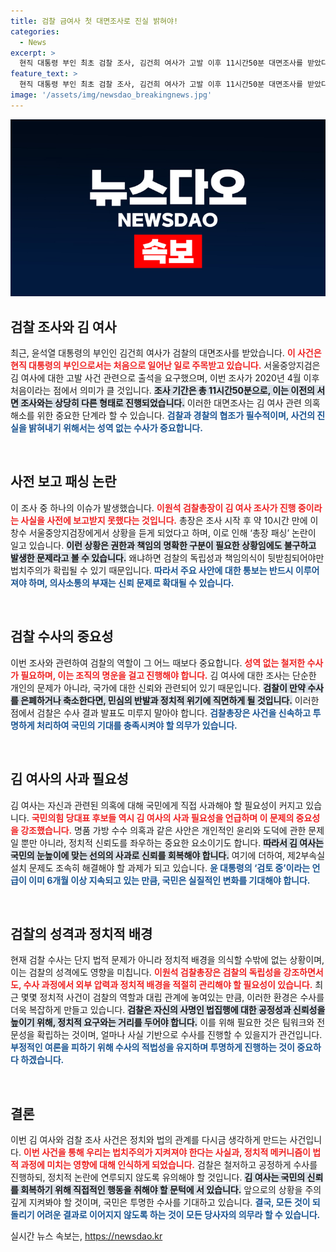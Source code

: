 ```yaml
---
title: 검찰 금여사 첫 대면조사로 진실 밝혀야!
categories:
  - News
excerpt: >
  현직 대통령 부인 최초 검찰 조사, 김건희 여사가 고발 이후 11시간50분 대면조사를 받았다. 법 앞에서 예외 없이 철저한 수사를 요구하는 국민의 목소리가 커지고, 검찰총장 패싱 논란이 이어지며 궁금증을 자아낸다.
feature_text: >
  현직 대통령 부인 최초 검찰 조사, 김건희 여사가 고발 이후 11시간50분 대면조사를 받았다. 법 앞에서 예외 없이 철저한 수사를 요구하는 국민의 목소리가 커지고, 검찰총장 패싱 논란이 이어지며 궁금증을 자아낸다.
image: '/assets/img/newsdao_breakingnews.jpg'
---
```


<p><img src="/assets/img/newsdao_breakingnews.jpg" alt="flaretime 속보" /></p>

<h2 data-ke-size="size26">검찰 조사와 김 여사</h2>

<p data-ke-size="size16">최근, 윤석열 대통령의 부인인 김건희 여사가 검찰의 대면조사를 받았습니다. <b><span style="color: #ee2323;">이 사건은 현직 대통령의 부인으로서는 처음으로 일어난 일로 주목받고 있습니다.</span></b> 서울중앙지검은 김 여사에 대한 고발 사건 관련으로 출석을 요구했으며, 이번 조사가 2020년 4월 이후 처음이라는 점에서 의미가 클 것입니다. <b><span style="background-color: #21538527;">조사 기간은 총 11시간50분으로, 이는 이전의 서면 조사와는 상당히 다른 형태로 진행되었습니다.</span></b> 이러한 대면조사는 김 여사 관련 의혹 해소를 위한 중요한 단계라 할 수 있습니다. <b><span style="color: #1a5490;">검찰과 경찰의 협조가 필수적이며, 사건의 진실을 밝혀내기 위해서는 성역 없는 수사가 중요합니다.</span></b></p>

<p data-ke-size="size16">&nbsp;</p>

<h2 data-ke-size="size26">사전 보고 패싱 논란</h2>

<p data-ke-size="size16">이 조사 중 하나의 이슈가 발생했습니다. <b><span style="color: #ee2323;">이원석 검찰총장이 김 여사 조사가 진행 중이라는 사실을 사전에 보고받지 못했다는 것입니다.</span></b> 총장은 조사 시작 후 약 10시간 만에 이창수 서울중앙지검장에게서 상황을 듣게 되었다고 하며, 이로 인해 ‘총장 패싱’ 논란이 일고 있습니다. <b><span style="background-color: #21538527;">이런 상황은 권한과 책임의 명확한 구분이 필요한 상황임에도 불구하고 발생한 문제라고 볼 수 있습니다.</span></b> 왜냐하면 검찰의 독립성과 책임의식이 뒷받침되어야만 법치주의가 확립될 수 있기 때문입니다. <b><span style="color: #1a5490;">따라서 주요 사안에 대한 통보는 반드시 이루어져야 하며, 의사소통의 부재는 신뢰 문제로 확대될 수 있습니다.</span></b></p>

<p data-ke-size="size16">&nbsp;</p>

<h2 data-ke-size="size26">검찰 수사의 중요성</h2>

<p data-ke-size="size16">이번 조사와 관련하여 검찰의 역할이 그 어느 때보다 중요합니다. <b><span style="color: #ee2323;">성역 없는 철저한 수사가 필요하며, 이는 조직의 명운을 걸고 진행해야 합니다.</span></b> 김 여사에 대한 조사는 단순한 개인의 문제가 아니라, 국가에 대한 신뢰와 관련되어 있기 때문입니다. <b><span style="background-color: #21538527;">검찰이 만약 수사를 은폐하거나 축소한다면, 민심의 반발과 정치적 위기에 직면하게 될 것입니다.</span></b> 이러한 점에서 검찰은 수사 결과 발표도 미루지 말아야 합니다. <b><span style="color: #1a5490;">검찰총장은 사건을 신속하고 투명하게 처리하여 국민의 기대를 충족시켜야 할 의무가 있습니다.</span></b></p>

<p data-ke-size="size16">&nbsp;</p>

<h2 data-ke-size="size26">김 여사의 사과 필요성</h2>

<p data-ke-size="size16">김 여사는 자신과 관련된 의혹에 대해 국민에게 직접 사과해야 할 필요성이 커지고 있습니다. <b><span style="color: #ee2323;">국민의힘 당대표 후보들 역시 김 여사의 사과 필요성을 언급하며 이 문제의 중요성을 강조했습니다.</span></b> 명품 가방 수수 의혹과 같은 사안은 개인적인 윤리와 도덕에 관한 문제일 뿐만 아니라, 정치적 신뢰도를 좌우하는 중요한 요소이기도 합니다. <b><span style="background-color: #21538527;">따라서 김 여사는 국민의 눈높이에 맞는 선의의 사과로 신뢰를 회복해야 합니다.</span></b> 여기에 더하여, 제2부속실 설치 문제도 조속히 해결해야 할 과제가 되고 있습니다. <b><span style="color: #1a5490;">윤 대통령의 ‘검토 중’이라는 언급이 이미 6개월 이상 지속되고 있는 만큼, 국민은 실질적인 변화를 기대해야 합니다.</span></b></p>

<p data-ke-size="size16">&nbsp;</p>

<h2 data-ke-size="size26">검찰의 성격과 정치적 배경</h2>

<p data-ke-size="size16">현재 검찰 수사는 단지 법적 문제가 아니라 정치적 배경을 의식할 수밖에 없는 상황이며, 이는 검찰의 성격에도 영향을 미칩니다. <b><span style="color: #ee2323;">이원석 검찰총장은 검찰의 독립성을 강조하면서도, 수사 과정에서 외부 압력과 정치적 배경을 적절히 관리해야 할 필요성이 있습니다.</span></b> 최근 몇몇 정치적 사건이 검찰의 역할과 대립 관계에 놓여있는 만큼, 이러한 환경은 수사를 더욱 복잡하게 만들고 있습니다. <b><span style="background-color: #21538527;">검찰은 자신의 사명인 법집행에 대한 공정성과 신뢰성을 높이기 위해, 정치적 요구와는 거리를 두어야 합니다.</span></b> 이를 위해 필요한 것은 팀워크와 전문성을 확립하는 것이며, 얼마나 사실 기반으로 수사를 진행할 수 있을지가 관건입니다. <b><span style="color: #1a5490;">부정적인 여론을 피하기 위해 수사의 적법성을 유지하며 투명하게 진행하는 것이 중요하다 하겠습니다.</span></b></p>

<p data-ke-size="size16">&nbsp;</p>

<h2 data-ke-size="size26">결론</h2>

<p data-ke-size="size16">이번 김 여사와 검찰 조사 사건은 정치와 법의 관계를 다시금 생각하게 만드는 사건입니다. <b><span style="color: #ee2323;">이번 사건을 통해 우리는 법치주의가 지켜져야 한다는 사실과, 정치적 메커니즘이 법적 과정에 미치는 영향에 대해 인식하게 되었습니다.</span></b> 검찰은 철저하고 공정하게 수사를 진행하되, 정치적 논란에 연루되지 않도록 유의해야 할 것입니다. <b><span style="background-color: #21538527;">김 여사는 국민의 신뢰를 회복하기 위해 직접적인 행동을 취해야 할 문턱에 서 있습니다.</span></b> 앞으로의 상황을 주의 깊게 지켜봐야 할 것이며, 국민은 투명한 수사를 기대하고 있습니다. <b><span style="color: #1a5490;">결국, 모든 것이 되돌리기 어려운 결과로 이어지지 않도록 하는 것이 모든 당사자의 의무라 할 수 있습니다.</span></b></p>
실시간 뉴스 속보는, <a href="https://newsdao.kr" rel="dofollow">https://newsdao.kr</a>


